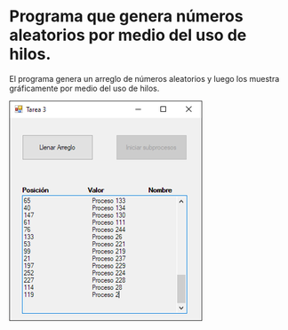 # Programa que genera números aleatorios por medio del uso de hilos.

El programa genera un arreglo de números aleatorios y luego los muestra gráficamente por medio del uso de hilos.

!["Captura"](Capture.PNG)
